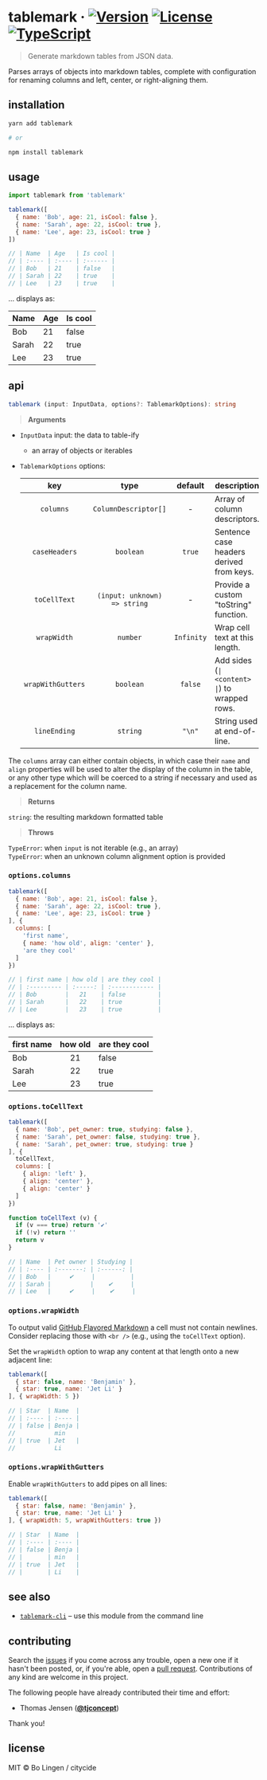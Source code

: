 # tablemark &middot; [![Version](https://flat.badgen.net/npm/v/tablemark)](https://www.npmjs.com/package/tablemark) [![License](https://flat.badgen.net/npm/license/tablemark)](https://www.npmjs.com/package/tablemark) [![TypeScript](https://flat.badgen.net/badge/written%20in/TypeScript/294E80)](http://www.typescriptlang.org/docs/handbook/typescript-in-5-minutes.html)

> Generate markdown tables from JSON data.

Parses arrays of objects into markdown tables, complete with configuration
for renaming columns and left, center, or right-aligning them.

## installation

```sh
yarn add tablemark

# or

npm install tablemark
```

## usage

```js
import tablemark from 'tablemark'
```

```js
tablemark([
  { name: 'Bob', age: 21, isCool: false },
  { name: 'Sarah', age: 22, isCool: true },
  { name: 'Lee', age: 23, isCool: true }
])

// | Name  | Age   | Is cool |
// | :---- | :---- | :------ |
// | Bob   | 21    | false   |
// | Sarah | 22    | true    |
// | Lee   | 23    | true    |
```

... displays as:

| Name  | Age   | Is cool |
| :---- | :---- | :------ |
| Bob   | 21    | false   |
| Sarah | 22    | true    |
| Lee   | 23    | true    |

## api

```ts
tablemark (input: InputData, options?: TablemarkOptions): string
```

> **Arguments**

* `InputData` input: the data to table-ify
  * an array of objects or iterables
* `TablemarkOptions` options:

  | key            | type         | default    | description                                    |
  | :------------: | :----------: | :--------: | ---------------------------------------------- |
  | `columns`      | `ColumnDescriptor[]` | - | Array of column descriptors.                    |
  | `caseHeaders`  | `boolean`    | `true`     | Sentence case headers derived from keys.       |
  | `toCellText`    | `(input: unknown) => string` | - | Provide a custom "toString" function.       |
  | `wrapWidth`   | `number`     | `Infinity` | Wrap cell text at this length.                     |
  | `wrapWithGutters` | `boolean`    | `false`    | Add sides (`\| <content> \|`) to wrapped rows. |
  | `lineEnding` | `string` | `"\n"` | String used at end-of-line. |

The `columns` array can either contain objects, in which case their
`name` and `align` properties will be used to alter the display of
the column in the table, or any other type which will be coerced
to a string if necessary and used as a replacement for the column
name.

> **Returns**

`string`: the resulting markdown formatted table

> **Throws**

`TypeError`: when `input` is not iterable (e.g., an array)<br />
`TypeError`: when an unknown column alignment option is provided

### `options.columns`

```js
tablemark([
  { name: 'Bob', age: 21, isCool: false },
  { name: 'Sarah', age: 22, isCool: true },
  { name: 'Lee', age: 23, isCool: true }
], {
  columns: [
    'first name',
    { name: 'how old', align: 'center' },
    'are they cool'
  ]
})

// | first name | how old | are they cool |
// | :--------- | :-----: | :------------ |
// | Bob        |   21    | false         |
// | Sarah      |   22    | true          |
// | Lee        |   23    | true          |
```

... displays as:

| first name | how old | are they cool |
| :--------- | :-----: | :------------ |
| Bob        |   21    | false         |
| Sarah      |   22    | true          |
| Lee        |   23    | true          |

### `options.toCellText`

```js
tablemark([
  { name: 'Bob', pet_owner: true, studying: false },
  { name: 'Sarah', pet_owner: false, studying: true },
  { name: 'Sarah', pet_owner: true, studying: true }
], {
  toCellText,
  columns: [
    { align: 'left' },
    { align: 'center' },
    { align: 'center' }
  ]
})

function toCellText (v) {
  if (v === true) return '✔'
  if (!v) return ''
  return v
}

// | Name  | Pet owner | Studying |
// | :---- | :-------: | :------: |
// | Bob   |     ✔︎     |          |
// | Sarah |           |    ✔     |
// | Lee   |     ✔     |    ✔     |
```

### `options.wrapWidth`

To output valid [GitHub Flavored Markdown](https://github.github.com/gfm/) a
cell must not contain newlines. Consider replacing those with `<br />` (e.g.,
using the `toCellText` option).

Set the `wrapWidth` option to wrap any content at that length onto a new
adjacent line:

```js
tablemark([
  { star: false, name: 'Benjamin' },
  { star: true, name: 'Jet Li' }
], { wrapWidth: 5 })

// | Star  | Name  |
// | :---- | :---- |
// | false | Benja |
//           min
// | true  | Jet   |
//           Li
```

### `options.wrapWithGutters`

Enable `wrapWithGutters` to add pipes on all lines:

```js
tablemark([
  { star: false, name: 'Benjamin' },
  { star: true, name: 'Jet Li' }
], { wrapWidth: 5, wrapWithGutters: true })

// | Star  | Name  |
// | :---- | :---- |
// | false | Benja |
// |       | min   |
// | true  | Jet   |
// |       | Li    |
```

## see also

* [`tablemark-cli`](https://github.com/citycide/tablemark-cli) &ndash; use this module from the command line

## contributing

Search the [issues](https://github.com/citycide/tablemark) if you come
across any trouble, open a new one if it hasn't been posted, or, if you're
able, open a [pull request](https://help.github.com/articles/about-pull-requests/).
Contributions of any kind are welcome in this project.

The following people have already contributed their time and effort:

* Thomas Jensen (**[@tjconcept](https://github.com/tjconcept)**)

Thank you!

## license

MIT © Bo Lingen / citycide
